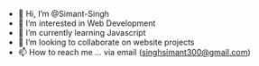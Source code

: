 - 👋 Hi, I’m @Simant-Singh
- 👀 I’m interested in Web Development
- 🌱 I’m currently learning Javascript
- 💞️ I’m looking to collaborate on website projects
- 📫 How to reach me ... via email (singhsimant300@gmail.com)

<!---
Simant-Singh/Simant-Singh is a ✨ special ✨ repository because its `README.md` (this file) appears on your GitHub profile.
You can click the Preview link to take a look at your changes.
--->
